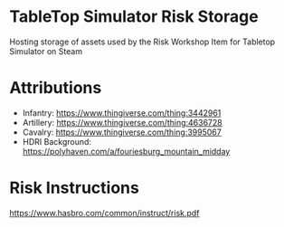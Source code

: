 # TableTop Simulator Risk Storage
Hosting storage of assets used by the Risk Workshop Item for Tabletop Simulator on Steam

# Attributions
- Infantry: https://www.thingiverse.com/thing:3442961
- Artillery: https://www.thingiverse.com/thing:4636728
- Cavalry: https://www.thingiverse.com/thing:3995067
- HDRI Background: https://polyhaven.com/a/fouriesburg_mountain_midday

# Risk Instructions
https://www.hasbro.com/common/instruct/risk.pdf
